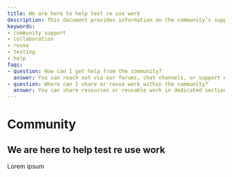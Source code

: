 ```yaml
---
title: We are here to help test re use work
description: This document provides information on the community’s support channels, collaborative opportunities, and guidelines for engaging with others to test, reuse, and improve work.
keywords:
- community support
- collaboration
- reuse
- testing
- help
faqs:
- question: How can I get help from the community?
  answer: You can reach out via our forums, chat channels, or support email for assistance from other members and moderators.
- question: Where can I share or reuse work within the community?
  answer: You can share resources or reusable work in dedicated sections on our platform, ensuring you follow the contribution guidelines.
---
```

# Community

## We are here to help  test re use work

Lorem ipsum
